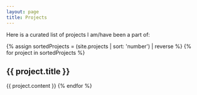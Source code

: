```yaml
---
layout: page
title: Projects
---
```


Here is a curated list of projects I am/have been a part of:

<div class="posts">
  {% assign sortedProjects = (site.projects | sort: 'number') | reverse %}
  {% for project in sortedProjects %}
  <div class="post">
    <h2 class="post-title">
        {{ project.title }}
    </h2>
    {{ project.content }}
  {% endfor %}
</div>
